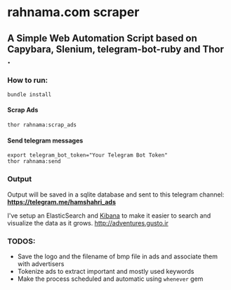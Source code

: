 # rahnama.com scraper 

A Simple Web Automation Script based on Capybara, Slenium, telegram-bot-ruby and Thor .
---


### How to run:
  ```
  bundle install
  ```
#### Scrap Ads
  ```
  thor rahnama:scrap_ads
  ```
#### Send telegram messages
  ```
  export telegram_bot_token="Your Telegram Bot Token"
  thor rahnama:send
  ```

### Output
Output will be saved in a sqlite database and sent to this telegram channel: **https://telegram.me/hamshahri_ads**  

I've setup an ElasticSearch and [Kibana](http://adventures.gusto.ir) to make it easier to search and visualize the data as it grows.
http://adventures.gusto.ir

### TODOS:
* Save the logo and the filename of bmp file in ads and associate them with advertisers
* Tokenize ads to extract important and mostly used keywords
* Make the process scheduled and automatic using `whenever` gem
